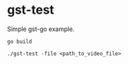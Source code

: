 # gst-test
Simple gst-go example.

```shell
go build
```
```shell
./gst-test -file <path_to_video_file>
```